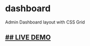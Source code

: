 # dashboard
Admin Dashboard layout with CSS Grid

## [## LIVE DEMO](https://todotirreno.github.io/dashboard/)
